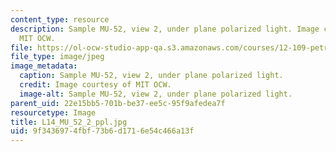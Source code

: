 ```yaml
---
content_type: resource
description: Sample MU-52, view 2, under plane polarized light. Image courtesy of
  MIT OCW.
file: https://ol-ocw-studio-app-qa.s3.amazonaws.com/courses/12-109-petrology-fall-2005/9f3436974fbf73b6d1716e54c466a13f_L14_MU_52_2_ppl.jpg
file_type: image/jpeg
image_metadata:
  caption: Sample MU-52, view 2, under plane polarized light.
  credit: Image courtesy of MIT OCW.
  image-alt: Sample MU-52, view 2, under plane polarized light.
parent_uid: 22e15bb5-701b-be37-ee5c-95f9afedea7f
resourcetype: Image
title: L14_MU_52_2_ppl.jpg
uid: 9f343697-4fbf-73b6-d171-6e54c466a13f
---
```

